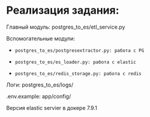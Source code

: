 # Реализация задания:

Главный модуль: postgres_to_es/etl_service.py 

Вспомогательные модули: 
*     postgres_to_es/postgresextractor.py: работа с PG
*     postgres_to_es/es_loader.py: работа с elastic
*     postgres_to_es/redis_storage.py: работа с redis

Логи: postgres_to_es/logs/

.env.example: app/config/

Версия elastic servier в докере 7.9.1

